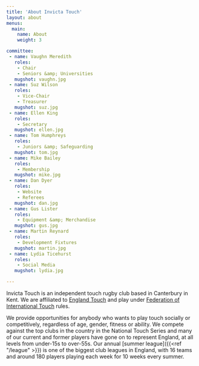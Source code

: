 ```yaml
---
title: 'About Invicta Touch'
layout: about
menus:
  main:
    name: About
    weight: 3

committee:
 - name: Vaughn Meredith
   roles:
    - Chair
    - Seniors &amp; Universities
   mugshot: vaughn.jpg
 - name: Suz Wilson
   roles:
    - Vice-Chair
    - Treasurer
   mugshot: suz.jpg
 - name: Ellen King
   roles:
    - Secretary
   mugshot: ellen.jpg
 - name: Tom Humphreys
   roles:
    - Juniors &amp; Safeguarding
   mugshot: tom.jpg
 - name: Mike Bailey
   roles:
    - Membership
   mugshot: mike.jpg
 - name: Dan Dyer
   roles:
    - Website
    - Referees
   mugshot: dan.jpg
 - name: Gus Lister
   roles:
    - Equipment &amp; Merchandise
   mugshot: gus.jpg
 - name: Martin Reynard
   roles:
    - Development Fixtures
   mugshot: martin.jpg
 - name: Lydia Ticehurst
   roles:
    - Social Media
   mugshot: lydia.jpg

---
```

Invicta Touch is an independent touch rugby club based in Canterbury in Kent. We are affiliated
to [England Touch](https://englandtouch.org.uk) and play under
[Federation of International Touch](https://internationaltouch.org) rules.

We provide opportunities for anybody who wants to play touch socially or competitively,
regardless of age, gender, fitness or ability.
We compete against the top clubs in the country in the National Touch Series and many of our current
and former players have gone on to represent England, at all levels from under-15s to over-55s.
Our annual [summer league]({{<ref "/league" >}}) is one of the biggest club leagues in England,
with 16 teams and around 180 players playing each week for 10 weeks every summer.
